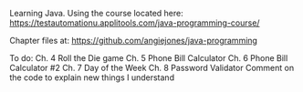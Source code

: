 Learning Java. Using the course located here: https://testautomationu.applitools.com/java-programming-course/

Chapter files at: https://github.com/angiejones/java-programming

To do:
Ch. 4 Roll the Die game
Ch. 5 Phone Bill Calculator
Ch. 6 Phone Bill Calculator #2
Ch. 7 Day of the Week
Ch. 8 Password Validator
Comment on the code to explain new things I understand
